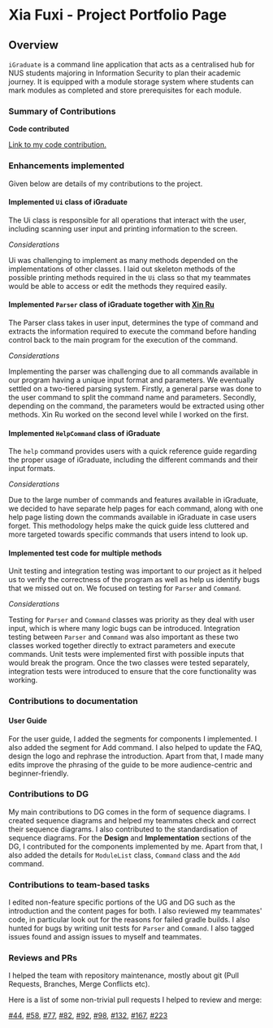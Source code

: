 # Xia Fuxi - Project Portfolio Page

## Overview

`iGraduate` is a command line application that acts as a centralised hub for NUS students majoring in Information 
Security to plan their academic journey. It is equipped with a module storage system where students
can mark modules as completed and store prerequisites for each module.



### Summary of Contributions
<b>Code contributed</b>

[Link to my code contribution.](https://nus-cs2113-ay2021s2.github.io/tp-dashboard/?search=fupernova&sort=groupTitle&sortWithin=title&since=2021-03-05&timeframe=commit&mergegroup=&groupSelect=groupByRepos&breakdown=false)



### Enhancements implemented

Given below are details of my contributions to the project.

#### Implemented `Ui` class of iGraduate

The Ui class is responsible for all operations that interact with the user, including scanning user input and printing 
information to the screen.

*Considerations*

Ui was challenging to implement as many methods depended on the implementations of other classes. I laid out skeleton 
methods of the possible printing methods required in the `Ui` class so that my teammates would be able to access or edit the methods they required easily.



#### Implemented `Parser` class of iGraduate together with [Xin Ru](https://github.com/xseh/)

The Parser class takes in user input, determines the type of command and extracts the information required to 
execute the command before handing control back to the main program for the execution of the command.

*Considerations*

Implementing the parser was challenging due to all commands available in our program having a unique
input format and parameters. We eventually settled on a
two-tiered parsing system. Firstly, a general parse was done to the user command to split the command name and parameters.
Secondly, depending on the command, the parameters would be extracted using other methods. Xin Ru worked on the second level
while I worked on the first.



#### Implemented `HelpCommand` class of iGraduate
The  `help` command provides users with a quick reference guide
regarding the proper usage of iGraduate, including the different commands and their input formats.

*Considerations*

Due to the large number of commands and features available in iGraduate, we decided to have separate help pages for each command,
 along with one help page listing down the commands available in iGraduate in case users forget. This methodology helps
make the quick guide less cluttered and more targeted towards specific commands that users intend to look up.



#### Implemented test code for multiple methods

Unit testing and integration testing was important to our project as it helped us to verify the correctness of the program
as well as help us identify bugs that we missed out on. We focused on testing for `Parser` and `Command`.

*Considerations*

Testing for `Parser` and `Command` classes was priority as they deal with user input, 
which is where many logic bugs can be introduced. Integration testing between `Parser` and `Command` was also important
as these two classes worked together directly to extract parameters and execute commands. Unit tests were implemented 
first with possible inputs that would break the program. Once the 
two classes were tested separately, integration tests were introduced to ensure that the core functionality was working.



### Contributions to documentation

#### User Guide

For the user guide, I added the segments for components I implemented. I also added the segment for Add command.
I also helped to update the FAQ, design the logo and rephrase the introduction.
Apart from that, I made many edits improve the phrasing of the guide to be more
 audience-centric and beginner-friendly.



### Contributions to DG

My main contributions to DG comes in the form of sequence diagrams. I created sequence
diagrams and helped my teammates check and correct their sequence diagrams. I also contributed to the standardisation
of sequence diagrams.  For the <b>Design</b> and <b>Implementation</b> sections of the DG, I contributed for the components implemented by me.
Apart from that, I also added the details for `ModuleList` class, `Command` class and the `Add` command.



### Contributions to team-based tasks

I edited non-feature specific portions of the UG and DG such as the introduction and the content pages for both. I also 
reviewed my teammates' code, in particular look out for the reasons for failed gradle builds. I also hunted for bugs by
writing unit tests for `Parser` and `Command`. I also tagged issues found and assign issues to myself and teammates.



### Reviews and PRs

I helped the team with repository maintenance, mostly about git (Pull Requests, Branches, Merge Conflicts etc).

Here is a list of some non-trivial pull requests I helped to review and merge:

[#44](https://github.com/AY2021S2-CS2113T-W09-2/tp/pull/44), [#58](https://github.com/AY2021S2-CS2113T-W09-2/tp/pull/58), 
[#77](https://github.com/AY2021S2-CS2113T-W09-2/tp/pull/77), [#82](https://github.com/AY2021S2-CS2113T-W09-2/tp/pull/82),
[#92](https://github.com/AY2021S2-CS2113T-W09-2/tp/pull/92), [#98](https://github.com/AY2021S2-CS2113T-W09-2/tp/pull/98),
[#132](https://github.com/AY2021S2-CS2113T-W09-2/tp/pull/132), [#167](https://github.com/AY2021S2-CS2113T-W09-2/tp/pull/167),
[#223](https://github.com/AY2021S2-CS2113T-W09-2/tp/pull/223)